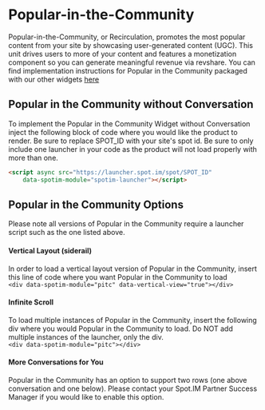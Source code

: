 # Popular-in-the-Community
Popular-in-the-Community, or Recirculation, promotes the most popular content from your site by showcasing user-generated content (UGC). This unit drives users to more of your content and features a monetization component so you can generate meaningful revenue via revshare. You can find implementation instructions for Popular in the Community packaged with our other widgets [here](https://github.com/SpotIM/spotim-integration-docs/tree/master/social-kit)

## Popular in the Community without Conversation 

To implement the Popular in the Community Widget without Conversation inject the following block of code where you would like the product to render. Be sure to replace SPOT_ID with your site's spot id. Be sure to only include one launcher in your code as the product will not load properly with more than one. 

```html
<script async src="https://launcher.spot.im/spot/SPOT_ID"
    data-spotim-module="spotim-launcher"></script>
```


## Popular in the Community Options
Please note all versions of Popular in the Community require a launcher script such as the one listed above. 

#### Vertical Layout (siderail)
In order to load a vertical layout version of Popular in the Community, insert this line of code where you want Popular in the Community to load
<br>
```<div data-spotim-module="pitc" data-vertical-view="true"></div>```
<br>

#### Infinite Scroll
To load multiple instances of Popular in the Community, insert the following div where you would Popular in the Community to load. Do NOT add multiple instances of the launcher, only the div. 
<br>
```<div data-spotim-module="pitc"></div>```

#### More Conversations for You
Popular in the Community has an option to support two rows (one above conversation and one below). Please contact your Spot.IM Partner Success Manager if you would like to enable this option. 









